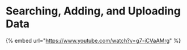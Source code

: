 # Searching, Adding, and Uploading Data

{% embed url="https://www.youtube.com/watch?v=g7-iCVaAMrg" %}



